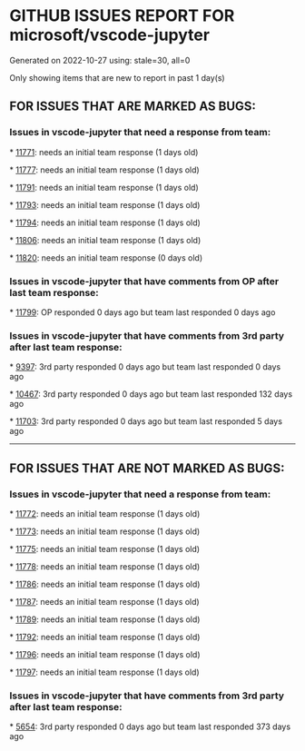 
# GITHUB ISSUES REPORT FOR microsoft/vscode-jupyter


Generated on 2022-10-27 using: stale=30, all=0


Only showing items that are new to report in past 1 day(s)


## FOR ISSUES THAT ARE MARKED AS BUGS:


### Issues in vscode-jupyter that need a response from team:


\* [11771](https://github.com/microsoft/vscode-jupyter/issues/11771 "VS Code 1.72 crashes when trying to connect to jupyter server"): needs an initial team response (1 days old)

\* [11777](https://github.com/microsoft/vscode-jupyter/issues/11777 "Fix justMyCode=false for Interactive Window debugging"): needs an initial team response (1 days old)

\* [11791](https://github.com/microsoft/vscode-jupyter/issues/11791 "Odd step into/ step out of behavior using just my code"): needs an initial team response (1 days old)

\* [11793](https://github.com/microsoft/vscode-jupyter/issues/11793 "Wording of ipykernel install prompt"): needs an initial team response (1 days old)

\* [11794](https://github.com/microsoft/vscode-jupyter/issues/11794 "No prompt for username when attempting remote server"): needs an initial team response (1 days old)

\* [11806](https://github.com/microsoft/vscode-jupyter/issues/11806 "Widgets on remote server stop working after restart/kernel switch"): needs an initial team response (1 days old)

\* [11820](https://github.com/microsoft/vscode-jupyter/issues/11820 "unable to run jupyter cell in vs code after upgrading to python 3.11"): needs an initial team response (0 days old)

### Issues in vscode-jupyter that have comments from OP after last team response:


\* [11799](https://github.com/microsoft/vscode-jupyter/issues/11799 "VSCode Crashes when assigning list[many tuples] as a default function parameter (only when checking variables tab)"): OP responded 0 days ago but team last responded 0 days ago

### Issues in vscode-jupyter that have comments from 3rd party after last team response:


\* [9397](https://github.com/microsoft/vscode-jupyter/issues/9397 "tqdm unable to remove progress bar widgets – blank vertical space left in the output container"): 3rd party responded 0 days ago but team last responded 0 days ago

\* [10467](https://github.com/microsoft/vscode-jupyter/issues/10467 "Truncated stacktraces illegible in text editor"): 3rd party responded 0 days ago but team last responded 132 days ago

\* [11703](https://github.com/microsoft/vscode-jupyter/issues/11703 "Jupyter Kernel `ms-toolsai.jupyter` cause `.py` code folding to disappear"): 3rd party responded 0 days ago but team last responded 5 days ago

---

## FOR ISSUES THAT ARE NOT MARKED AS BUGS:


### Issues in vscode-jupyter that need a response from team:


\* [11772](https://github.com/microsoft/vscode-jupyter/issues/11772 "Revisit `jupyter.debugJustMyCode` settings name"): needs an initial team response (1 days old)

\* [11773](https://github.com/microsoft/vscode-jupyter/issues/11773 "Are there two setting buckets/categories for Jupyter?"): needs an initial team response (1 days old)

\* [11775](https://github.com/microsoft/vscode-jupyter/issues/11775 "`jupyter.debugJustMyCode` breaks easily"): needs an initial team response (1 days old)

\* [11778](https://github.com/microsoft/vscode-jupyter/issues/11778 "More user friendly Ipython debugging"): needs an initial team response (1 days old)

\* [11786](https://github.com/microsoft/vscode-jupyter/issues/11786 "Change kernel doesn't open kernel picker"): needs an initial team response (1 days old)

\* [11787](https://github.com/microsoft/vscode-jupyter/issues/11787 "Explain what &quot;Just my code&quot; means in setting "): needs an initial team response (1 days old)

\* [11789](https://github.com/microsoft/vscode-jupyter/issues/11789 "No active notebook document to debug on restarting debugger"): needs an initial team response (1 days old)

\* [11792](https://github.com/microsoft/vscode-jupyter/issues/11792 "No prompt to install ipython/ipykernel and automatic installation fails"): needs an initial team response (1 days old)

\* [11796](https://github.com/microsoft/vscode-jupyter/issues/11796 "Add a scrollbar to output cells in Jupyter Notebooks"): needs an initial team response (1 days old)

\* [11797](https://github.com/microsoft/vscode-jupyter/issues/11797 "Flow from adding a remote jupyter server to selecting a kernel in that server is not smooth"): needs an initial team response (1 days old)

### Issues in vscode-jupyter that have comments from 3rd party after last team response:


\* [5654](https://github.com/microsoft/vscode-jupyter/issues/5654 "Kernel finished running cells notification"): 3rd party responded 0 days ago but team last responded 373 days ago
